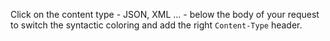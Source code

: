 Click on the content type - JSON, XML … - below the body of your request to switch the syntactic coloring and add the right `Content-Type` header.
